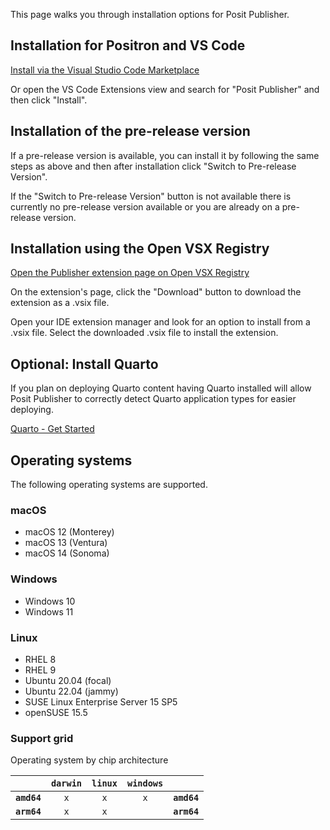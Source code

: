 This page walks you through installation options for Posit Publisher.

## Installation for Positron and VS Code

[Install via the Visual Studio Code Marketplace](https://marketplace.visualstudio.com/items?itemName=Posit.publisher)

Or open the VS Code Extensions view and search for "Posit Publisher" and then click "Install".

## Installation of the pre-release version

If a pre-release version is available, you can install it by following the same steps as above and then after installation click "Switch to Pre-release Version".

If the "Switch to Pre-release Version" button is not available there is currently no pre-release version available or you are already on a pre-release version.

## Installation using the Open VSX Registry

[Open the Publisher extension page on Open VSX Registry](https://open-vsx.org/extension/posit/publisher)

On the extension's page, click the "Download" button to download the extension as a .vsix file.

Open your IDE extension manager and look for an option to install from a .vsix file. Select the downloaded .vsix file to install the extension.

## Optional: Install Quarto

If you plan on deploying Quarto content having Quarto installed will allow
Posit Publisher to correctly detect Quarto application types for easier
deploying.

[Quarto - Get Started](https://quarto.org/docs/get-started/)

## Operating systems

The following operating systems are supported.

### macOS

- macOS 12 (Monterey)
- macOS 13 (Ventura)
- macOS 14 (Sonoma)

### Windows

- Windows 10
- Windows 11

### Linux

- RHEL 8
- RHEL 9
- Ubuntu 20.04 (focal)
- Ubuntu 22.04 (jammy)
- SUSE Linux Enterprise Server 15 SP5
- openSUSE 15.5

### Support grid

Operating system by chip architecture

|             | `darwin` | `linux` | `windows` |             |
| ----------: | :------: | :-----: | :-------: | :---------- |
| **`amd64`** |   `x`    |   `x`   |    `x`    | **`amd64`** |
| **`arm64`** |   `x`    |   `x`   |           | **`arm64`** |
